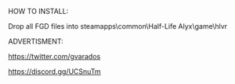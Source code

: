 HOW TO INSTALL:

Drop all FGD files into steamapps\common\Half-Life Alyx\game\hlvr


ADVERTISMENT:

https://twitter.com/gvarados

https://discord.gg/UCSnuTm
